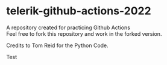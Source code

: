 # telerik-github-actions-2022
A repository created for practicing Github Actions  
Feel free to fork this repository and work in the forked version.

Credits to Tom Reid for the Python Code.

Test
